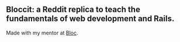   ## Bloccit: a Reddit replica to teach the fundamentals of web development and Rails.

  Made with my mentor at [Bloc](http://bloc.io).
